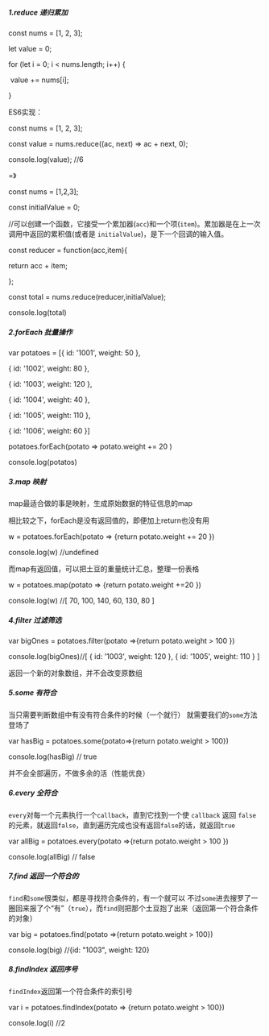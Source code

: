 ##### 1.reduce  递归累加

const nums = [1, 2, 3];

let value = 0;

for (let i = 0; i < nums.length; i++) {

​    value += nums[i];

}

ES6实现：

const nums = [1, 2, 3];

const value = nums.reduce((ac, next) => ac + next, 0);

console.log(value); //6

=》

const nums = [1,2,3];

const initialValue = 0;

//可以创建一个函数，它接受一个累加器(`acc`)和一个项(`item`)。累加器是在上一次调用中返回的累积值(或者是 `initialValue`)，是下一个回调的输入值。

const reducer = function(acc,item){

  return acc + item;

};

const total = nums.reduce(reducer,initialValue);

console.log(total)

##### 2.forEach 批量操作

var potatoes = [{ id: '1001', weight: 50 },

{ id: '1002', weight: 80 },

{ id: '1003', weight: 120 },

{ id: '1004', weight: 40 },

{ id: '1005', weight: 110 },

{ id: '1006', weight: 60 }]



potatoes.forEach(potato =>  potato.weight += 20 )

console.log(potatos)

##### 3.map 映射

map最适合做的事是映射，生成原始数据的特征信息的map

相比较之下，forEach是没有返回值的，即便加上return也没有用

w = potatoes.forEach(potato =>  {return potato.weight += 20 })

console.log(w) //undefined

而map有返回值，可以把土豆的重量统计汇总，整理一份表格

w = potatoes.map(potato => {return potato.weight +=20 })

console.log(w) //[ 70, 100, 140, 60, 130, 80 ]

##### 4.filter 过滤筛选

var bigOnes = potatoes.filter(potato =>{return potato.weight > 100 })

console.log(bigOnes)//[ { id: '1003', weight: 120 }, { id: '1005', weight: 110 } ]

返回一个新的对象数组，并不会改变原数组

##### 5.some 有符合

当只需要判断数组中有没有符合条件的时候（一个就行） 就需要我们的`some`方法登场了

var hasBig = potatoes.some(potato=>{return potato.weight > 100})

console.log(hasBig)  // true

并不会全部遍历，不做多余的活（性能优良）

##### 6.every 全符合

`every`对每一个元素执行一个`callback`，直到它找到一个使 `callback` 返回 `false`的元素，就返回`false`，直到遍历完成也没有返回`false`的话，就返回`true`

var allBig = potatoes.every(potato =>{return potato.weight > 100 })

console.log(allBig) // false

##### 7.find 返回一个符合的

`find`和`some`很类似，都是寻找符合条件的，有一个就可以 不过`some`进去搜罗了一圈回来报了个“有”（`true`），而`find`则把那个土豆抱了出来（返回第一个符合条件的对象）

var big = potatoes.find(potato =>{return potato.weight > 100})

console.log(big) //{id: "1003", weight: 120}

##### 8.findIndex 返回序号

`findIndex`返回第一个符合条件的索引号

var i = potatoes.findIndex(potato => {return potato.weight > 100})

console.log(i) //2
